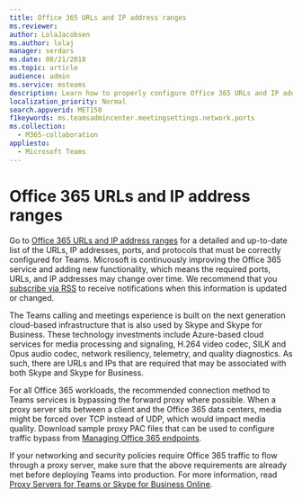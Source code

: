 ```yaml
---
title: Office 365 URLs and IP address ranges
ms.reviewer: 
author: LolaJacobsen
ms.author: lolaj
manager: serdars
ms.date: 08/21/2018
ms.topic: article
audience: admin
ms.service: msteams
description: Learn how to properly configure Office 365 URLs and IP address ranges, bypass the forward proxy where available for connections with Microsoft Teams service, and the requirements for networking and security policies.
localization_priority: Normal
search.appverid: MET150
f1keywords: ms.teamsadmincenter.meetingsettings.network.ports
ms.collection: 
  - M365-collaboration
appliesto: 
  - Microsoft Teams
---
```


Office 365 URLs and IP address ranges
=====================================

Go to [Office 365 URLs and IP address ranges](https://docs.microsoft.com/office365/enterprise/urls-and-ip-address-ranges#skype-for-business-online-and-microsoft-teams) for a detailed and up-to-date list of the URLs, IP addresses, ports, and protocols that must be correctly configured for Teams. Microsoft is continuously improving the Office 365 service and adding new functionality, which means the required ports, URLs, and IP addresses may change over time. We recommend that you [subscribe via RSS](https://go.microsoft.com/fwlink/p/?linkid=236301) to receive notifications when this information is updated or changed.

The Teams calling and meetings experience is built on the next generation cloud-based infrastructure that is also used by Skype and Skype for Business. These technology investments include Azure-based cloud services for media processing and signaling, H.264 video codec, SILK and Opus audio codec, network resiliency, telemetry, and quality diagnostics. As such, there are URLs and IPs that are required that may be associated with both Skype and Skype for Business.

For all Office 365 workloads, the recommended connection method to Teams services is bypassing the forward proxy where possible. When a proxy server sits between a client and the Office 365 data centers, media might be forced over TCP instead of UDP, which would impact media quality. Download sample proxy PAC files that can be used to configure traffic bypass from [Managing Office 365 endpoints](https://support.office.com/article/99cab9d4-ef59-4207-9f2b-3728eb46bf9a).

If your networking and security policies require Office 365 traffic to flow through a proxy server, make sure that the above requirements are already met before deploying Teams into production. For more information, read [Proxy Servers for Teams or Skype for Business Online](optimize-network-media-performance.md#firewall-and-proxy-requirements).
